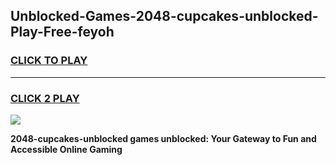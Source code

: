 
## Unblocked-Games-2048-cupcakes-unblocked-Play-Free-feyoh
<h3>
<a href="https://premium76.site?title=2048-cupcakes-unblocked&ref=10A">CLICK TO PLAY</a></h3>
<hr>

<h3>
<a href="https://premium76.site?title=2048-cupcakes-unblocked&ref=10A">CLICK 2 PLAY</a>
  
</h3>

<a href="https://premium76.site?title=2048-cupcakes-unblocked&ref=10A"><img src="https://clearcache.store/games.png"></a>


**2048-cupcakes-unblocked games unblocked: Your Gateway to Fun and Accessible Online Gaming**
